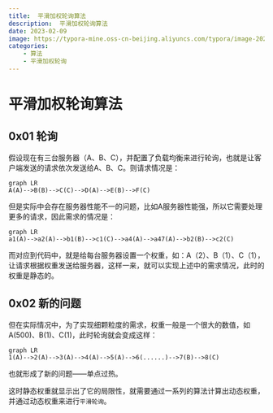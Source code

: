 ```yaml
---
title:  平滑加权轮询算法
description:  平滑加权轮询算法
date: 2023-02-09
image: https://typora-mine.oss-cn-beijing.aliyuncs.com/typora/image-20230216204449307.png
categories:
    - 算法
    - 平滑加权轮询
---
```




# 平滑加权轮询算法

## 0x01 轮询

假设现在有三台服务器（A、B、C），并配置了负载均衡来进行轮询，也就是让客户端发送的请求依次发送给A、B、C。则请求情况是：



```mermaid
graph LR
A(A)-->B(B)-->C(C)-->D(A)-->E(B)-->F(C)
```



但是实际中会存在服务器性能不一的问题，比如A服务器性能强，所以它需要处理更多的请求，因此需求的情况是：

~~~mermaid
graph LR
a1(A)-->a2(A)-->b1(B)-->c1(C)-->a4(A)-->a47(A)-->b2(B)-->c2(C)
~~~

而对应到代码中，就是给每台服务器设置一个权重，如：A（2）、B（1）、C（1），让请求根据权重发送给服务器，这样一来，就可以实现上述中的需求情况，此时的权重是静态的。

## 0x02 新的问题

但在实际情况中，为了实现细颗粒度的需求，权重一般是一个很大的数值，如A(500)、B(1)、C(1)，此时轮询就会变成这样：

~~~mermaid
graph LR
1(A)-->2(A)-->3(A)-->4(A)-->5(A)-->6(......)-->7(B)-->8(C)
~~~

也就形成了新的问题——单点过热。

这时静态权重就显示出了它的局限性，就需要通过一系列的算法计算出动态权重，并通过动态权重来进行`平滑轮询`。






